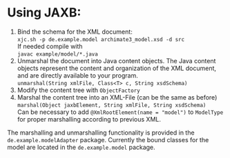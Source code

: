 # Using JAXB:
1. Bind the schema for the XML document: \
``xjc.sh -p de.example.model archimate3_model.xsd -d src`` \
If needed compile with \
``javac example/model/*.java``
2. Unmarshal the document into Java content objects.
The Java content objects represent the content and organization of the XML document, and are directly available to your program. \
``unmarshal(String xmlFile, Class<T> c, String xsdSchema)``
3. Modify the content tree with ``ObjectFactory``
4. Marshal the content tree into an XML-File (can be the same as before) \
``marshal(Object jaxbElement, String xmlFile, String xsdSchema)`` \
Can be necessary to add ``@XmlRootElement(name = "model")`` to ``ModelType`` for proper marshalling according to previous XML.

The marshalling and unmarshalling functionality is provided in the ``de.example.modelAdapter`` package.
Currently the bound classes for the model are located in the ``de.example.model`` package.